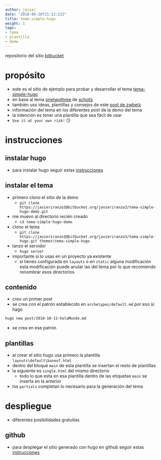```yaml
---
author: javier
date: "2018-09-28T21:13:22Z"
title: tema-simple-hugo
weight: 1
tags:
- tema
- plantilla
- demo
---
```


<span class="placa-primaria">repositorio del sitio </span> [bitbucket](https://bitbucket.org/javieriranzo3/tema-simple-hugo-demo)

# propósito

* este es el sitio de ejemplo para probar y desarrollar el tema [tema-simple-hugo](https://javieriranzo3@bitbucket.org/javieriranzo3/tema-simple-hugo)
* en base al tema [onetwothree](https://github.com/schollz/onetwothree) de [schollz](https://github.com/schollz)
* también uso ideas, plantillas y consejos de este [post de zwbetz](https://zwbetz.com/make-a-hugo-blog-from-scratch/)
* información del tema en los diferentes post de la demo del tema
* la intención es tener una plantilla que sea fácil de usar
* `Use it at your own risk!` :smirk:

# instrucciones

## instalar hugo

* para instalar hugo seguir estas [instrucciones](/post/instalacion-hugo/)

## instalar el tema

* primero clono el sitio de la demo 
  * `git clone https://javieriranzo3@bitbucket.org/javieriranzo3/tema-simple-hugo-demo.git`
* me muevo al directorio recién creado
  * `cd tema-simple-hugo-demo`
* clono el tema
  * `git clone https://javieriranzo3@bitbucket.org/javieriranzo3/tema-simple-hugo.git themes\tema-simple-hugo`
* lanzo el servidor
  * `hugo server`
* importante si lo usas en un proyecto ya existente
  * si tienes configurada en `layouts` o en `static` alguna modificación esta modificación puede anular las del tema por lo que recomiendo renombrar esos directorios

## contenido

* creo un primer post
* se crea con el patrón establecido en `archetypes/default.md` por eso si hago

```bash
hugo new post/2018-10-12-holaMundo.md
```

* se crea en ese patrón

## plantillas

* al crear el sitio hugo usa primero la plantilla `layouts\default\baseof.html`
* dentro del bloque `main` de esta plantilla se insertan el resto de plantillas
* la siguiente es `single.html` del mismo directorio
  * todo lo que esta en esa plantilla dentro de las etiquetas `main` se inserta en la anterior
* los `partials` completan lo necesario para la generación del tema

# despliegue

* diferentes posibilidades gratuitas

## github

* para desplegar el sitio generado con hugo en github seguir estas [instrucciones](/post/despliegue-github/)
